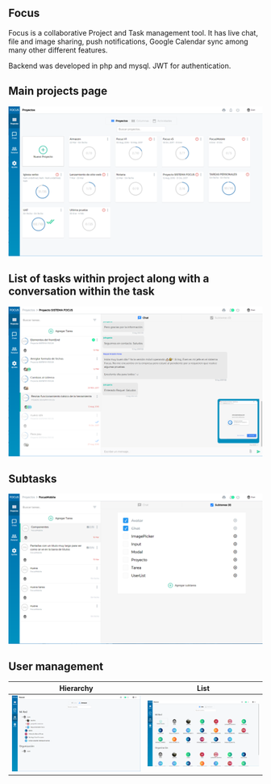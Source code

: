 ## Focus
Focus is a collaborative Project and Task management tool. It has live chat, file and image sharing, push notifications, Google Calendar sync among many other different features.

Backend was developed in php and mysql. JWT for authentication.

## Main projects page
![Alt text](/src/img/proyectos.PNG?raw=true "Title")

## List of tasks within project along with a conversation within the task
![Alt text](/src/img/tareaschat.PNG?raw=true "Title")

## Subtasks
![Alt text](/src/img/subtareas.PNG?raw=true "Title")

## User management
Hierarchy                                            |  List
:---------------------------------------------------:|:---------------------------------------------------:
![Alt text](/src/img/usuarios.PNG?raw=true "Title")  |  ![Alt text](/src/img/usuarios2.PNG?raw=true "Title")




